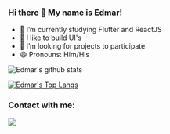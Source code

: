 ### Hi there 👋 My name is Edmar!

- 🔭 I’m currently studying Flutter and ReactJS
- 🌱 I like to build UI's
- 👯 I’m looking for projects to participate
- 😄 Pronouns: Him/His

![Edmar's github stats](https://github-readme-stats.vercel.app/api?username=edmar229&show_icons=true&theme=dark)

[![Edmar's Top Langs](https://github-readme-stats.vercel.app/api/top-langs/?username=edmar229&layout=compact&theme=dark)](https://github.com/anuraghazra/github-readme-stats)

### Contact with me:
<a href = "mailto:edmarvieira003@gmail.com"><img src="https://img.shields.io/badge/Gmail-D14836?style=flat&logo=gmail&logoColor=white" target="_blank"></a>
<!--
**edmar229/edmar229** is a ✨ _special_ ✨ repository because its `README.md` (this file) appears on your GitHub profile.

Here are some ideas to get you started:

- 🔭 I’m currently working on ...
- 🌱 I’m currently learning ...
- 👯 I’m looking to collaborate on ...
- 🤔 I’m looking for help with ...
- 💬 Ask me about ...
- 📫 How to reach me: ...
- 😄 Pronouns: ...
- ⚡ Fun fact: ...
-->

